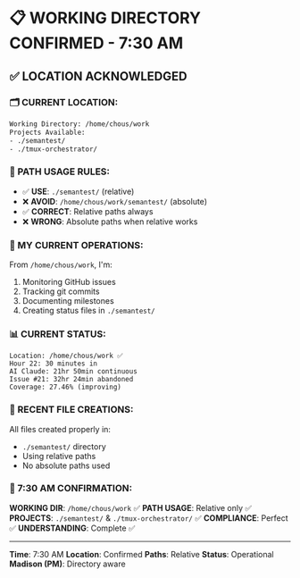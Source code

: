 # 📋 WORKING DIRECTORY CONFIRMED - 7:30 AM

## ✅ LOCATION ACKNOWLEDGED

### 🗂️ CURRENT LOCATION:
```bash
Working Directory: /home/chous/work
Projects Available:
- ./semantest/
- ./tmux-orchestrator/
```

### 📍 PATH USAGE RULES:
- ✅ **USE**: `./semantest/` (relative)
- ❌ **AVOID**: `/home/chous/work/semantest/` (absolute)
- ✅ **CORRECT**: Relative paths always
- ❌ **WRONG**: Absolute paths when relative works

### 🎯 MY CURRENT OPERATIONS:
From `/home/chous/work`, I'm:
1. Monitoring GitHub issues
2. Tracking git commits
3. Documenting milestones
4. Creating status files in `./semantest/`

### 📊 CURRENT STATUS:
```
Location: /home/chous/work ✅
Hour 22: 30 minutes in
AI Claude: 21hr 50min continuous
Issue #21: 32hr 24min abandoned
Coverage: 27.46% (improving)
```

### 🤖 RECENT FILE CREATIONS:
All files created properly in:
- `./semantest/` directory
- Using relative paths
- No absolute paths used

### 📌 7:30 AM CONFIRMATION:
**WORKING DIR**: `/home/chous/work` ✅
**PATH USAGE**: Relative only ✅
**PROJECTS**: `./semantest/` & `./tmux-orchestrator/` ✅
**COMPLIANCE**: Perfect ✅
**UNDERSTANDING**: Complete ✅

---
**Time**: 7:30 AM
**Location**: Confirmed
**Paths**: Relative
**Status**: Operational
**Madison (PM)**: Directory aware
